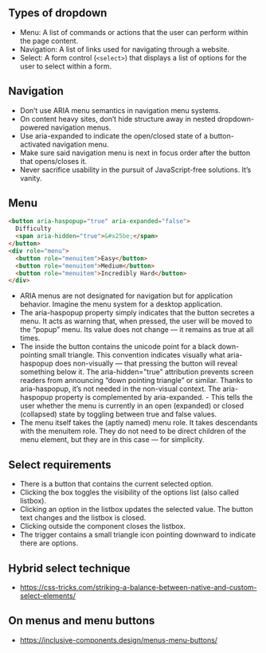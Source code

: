 ## Types of dropdown

- Menu: A list of commands or actions that the user can perform within the page content.
- Navigation: A list of links used for navigating through a website.
- Select: A form control (```<select>```) that displays a list of options for the user to select within a form.

## Navigation
- Don’t use ARIA menu semantics in navigation menu systems.
- On content heavy sites, don’t hide structure away in nested dropdown-powered navigation menus.
- Use aria-expanded to indicate the open/closed state of a button-activated navigation menu.
- Make sure said navigation menu is next in focus order after the button that opens/closes it.
- Never sacrifice usability in the pursuit of JavaScript-free solutions. It’s vanity.

## Menu
```html
<button aria-haspopup="true" aria-expanded="false">
  Difficulty
  <span aria-hidden="true">&#x25be;</span>
</button>
<div role="menu">
  <button role="menuitem">Easy</button>
  <button role="menuitem">Medium</button>
  <button role="menuitem">Incredibly Hard</button>
</div>
```
- ARIA menus are not designated for navigation but for application behavior. Imagine the menu system for a desktop application.
- The aria-haspopup property simply indicates that the button secretes a menu. It acts as warning that, when pressed, the user will be moved to the “popup” menu. Its value does not change — it remains as true at all times.
- The <span> inside the button contains the unicode point for a black down-pointing small triangle. This convention indicates visually what aria-haspopup does non-visually — that pressing the button will reveal something below it. The aria-hidden="true" attribution prevents screen readers from announcing “down pointing triangle” or similar. Thanks to aria-haspopup, it’s not needed in the non-visual context.
The aria-haspopup property is complemented by aria-expanded. - This tells the user whether the menu is currently in an open (expanded) or closed (collapsed) state by toggling between true and false values.
- The menu itself takes the (aptly named) menu role. It takes descendants with the menuitem role. They do not need to be direct children of the menu element, but they are in this case — for simplicity.

## Select requirements
- There is a button that contains the current selected option.
- Clicking the box toggles the visibility of the options list (also called listbox).
- Clicking an option in the listbox updates the selected value. The button text changes and the listbox is closed.
- Clicking outside the component closes the listbox.
- The trigger contains a small triangle icon pointing downward to indicate there are options.

## Hybrid select technique

- https://css-tricks.com/striking-a-balance-between-native-and-custom-select-elements/

## On menus and menu buttons

- https://inclusive-components.design/menus-menu-buttons/